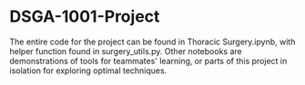 # DSGA-1001-Project

The entire code for the project can be found in Thoracic Surgery.ipynb, with helper function found in surgery_utils.py. Other notebooks are demonstrations of tools for teammates' learning, or parts of this project in isolation for exploring optimal techniques.
